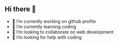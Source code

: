 ## Hi there 👋

- 🔭 I’m currently working on github profile
- 🌱 I’m currently learning coding 
- 👯 I’m looking to collaborate on web development
- 🤔 I’m looking for help with coding
